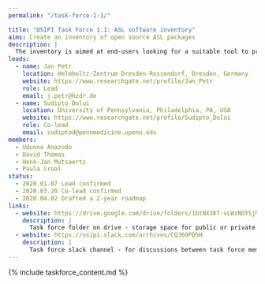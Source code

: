 ```yaml
---
permalink: "/task-force-1-1/"

title: "OSIPI Task Force 1.1: ASL software inventory"
aims: Create an inventory of open source ASL packages
description: |
  The inventory is aimed at end-users looking for a suitable tool to process their ASL images. The inventory will list available open-source tools, providing information that will help users to select a suitable tool, such as scope of application, methodology, level of validation, licence policy, transparency, user-friendliness, and reviews by other users. 
leads:
  - name: Jan Petr
    location: Helmholtz-Zentrum Dresden-Rossendorf, Dresden, Germany
    website: https://www.researchgate.net/profile/Jan_Petr
    role: Lead
    email: j.petr@hzdr.de
  - name: Sudipto Dolui
    location: University of Pennsylvania, Philadelphia, PA, USA
    website: https://www.researchgate.net/profile/Sudipto_Dolui
    role: Co-lead
    email: sudiptod@pennmedicine.upenn.edu
members:
  - Udunna Anazodo
  - David Thomas
  - Henk-Jan Mutsaerts
  - Paula Croal
status:
  - 2020.01.07 Lead confirmed
  - 2020.03.20 Co-lead confirmed
  - 2020.04.02 Drafted a 2-year roadmap
links:
  - website: https://drive.google.com/drive/folders/1btNX3KT-vLWzNOYSjMHXOqrqqz1f4mV6
    description: |
      Task force folder on drive - storage space for public or private documents developed by the task force.
  - website: https://osipi.slack.com/archives/CQJ60PD5H
    description: |
      Task force slack channel - for discussions between task force members.
---
```


{% include taskforce_content.md %}
<!--- Please include your task force contents below, free formatting -->
